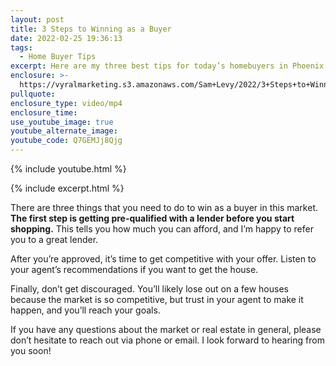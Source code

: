 ```yaml
---
layout: post
title: 3 Steps to Winning as a Buyer
date: 2022-02-25 19:36:13
tags:
  - Home Buyer Tips
excerpt: Here are my three best tips for today’s homebuyers in Phoenix.
enclosure: >-
  https://vyralmarketing.s3.amazonaws.com/Sam+Levy/2022/3+Steps+to+Winning+as+a+Buyer+(2).mp4
pullquote:
enclosure_type: video/mp4
enclosure_time:
use_youtube_image: true
youtube_alternate_image:
youtube_code: Q7GEMJj8Qjg
---
```

{% include youtube.html %}

{% include excerpt.html %}

There are three things that you need to do to win as a buyer in this market. **The first step is getting pre-qualified with a lender before you start shopping.** This tells you how much you can afford, and I’m happy to refer you to a great lender.

After you’re approved, it’s time to get competitive with your offer. Listen to your agent’s recommendations if you want to get the house.

Finally, don’t get discouraged. You’ll likely lose out on a few houses because the market is so competitive, but trust in your agent to make it happen, and you’ll reach your goals.

If you have any questions about the market or real estate in general, please don’t hesitate to reach out via phone or email. I look forward to hearing from you soon\!
